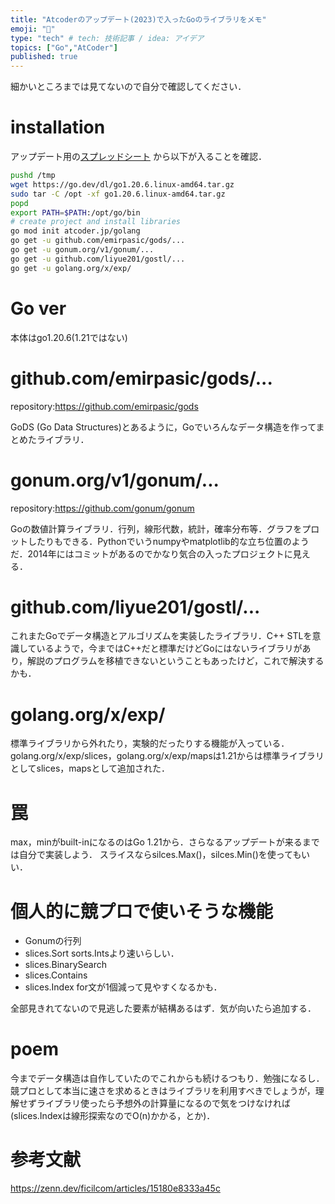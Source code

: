```yaml
---
title: "Atcoderのアップデート(2023)で入ったGoのライブラリをメモ"
emoji: "🐙"
type: "tech" # tech: 技術記事 / idea: アイデア
topics: ["Go","AtCoder"]
published: true
---
```


細かいところまでは見てないので自分で確認してください．

# installation
アップデート用の[スプレッドシート](https://docs.google.com/spreadsheets/d/1HXyOXt5bKwhKWXruzUvfMFHQtBxfZQ0047W7VVObnXI/edit#gid=408033513&range=L5)
から以下が入ることを確認．

```sh
pushd /tmp                                    
wget https://go.dev/dl/go1.20.6.linux-amd64.tar.gz
sudo tar -C /opt -xf go1.20.6.linux-amd64.tar.gz
popd
export PATH=$PATH:/opt/go/bin
# create project and install libraries
go mod init atcoder.jp/golang
go get -u github.com/emirpasic/gods/...
go get -u gonum.org/v1/gonum/...
go get -u github.com/liyue201/gostl/...
go get -u golang.org/x/exp/
```
# Go ver
本体はgo1.20.6(1.21ではない)

# github.com/emirpasic/gods/...
repository:https://github.com/emirpasic/gods

GoDS (Go Data Structures)とあるように，Goでいろんなデータ構造を作ってまとめたライブラリ．

# gonum.org/v1/gonum/...
repository:https://github.com/gonum/gonum

Goの数値計算ライブラリ．行列，線形代数，統計，確率分布等．グラフをプロットしたりもできる．Pythonでいうnumpyやmatplotlib的な立ち位置のようだ．2014年にはコミットがあるのでかなり気合の入ったプロジェクトに見える．

# github.com/liyue201/gostl/...
これまたGoでデータ構造とアルゴリズムを実装したライブラリ．C++ STLを意識しているようで，今まではC++だと標準だけどGoにはないライブラリがあり，解説のプログラムを移植できないということもあったけど，これで解決するかも．

# golang.org/x/exp/
標準ライブラリから外れたり，実験的だったりする機能が入っている．
golang.org/x/exp/slices，golang.org/x/exp/mapsは1.21からは標準ライブラリとしてslices，mapsとして追加された．

# 罠
max，minがbuilt-inになるのはGo 1.21から．さらなるアップデートが来るまでは自分で実装しよう．
スライスならsilces.Max()，silces.Min()を使ってもいい．

# 個人的に競プロで使いそうな機能
* Gonumの行列
* slices.Sort[]()
    sorts.Intsより速いらしい．
* slices.BinarySearch[]()
* slices.Contains[]()
* slices.Index[]()
    for文が1個減って見やすくなるかも．

全部見きれてないので見逃した要素が結構あるはず．気が向いたら追加する．

# poem
今までデータ構造は自作していたのでこれからも続けるつもり．勉強になるし．
競プロとして本当に速さを求めるときはライブラリを利用すべきでしょうが，理解せずライブラリ使ったら予想外の計算量になるので気をつけなければ(slices.Indexは線形探索なのでO(n)かかる，とか)．


# 参考文献
https://zenn.dev/ficilcom/articles/15180e8333a45c
